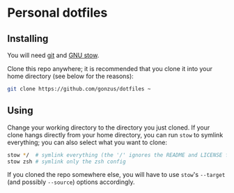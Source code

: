 # Personal dotfiles

## Installing

You will need [git](https://git-scm.com/) and [GNU
stow](https://www.gnu.org/software/stow/).

Clone this repo anywhere; it is recommended that you clone it into your home
directory (see below for the reasons):

```bash
git clone https://github.com/gonzus/dotfiles ~
```

## Using

Change your working directory to the directory you just cloned. If your clone
hangs directly from your home directory, you can run `stow` to symlink
everything; you can also select what you want to clone:

```bash
stow */  # symlink everything (the '/' ignores the README and LICENSE files)
stow zsh # symlink only the zsh config
```

If you cloned the repo somewhere else, you will have to use `stow`'s `--target`
(and possibly `--source`) options accordingly.

